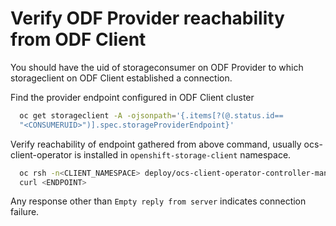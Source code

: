# Verify ODF Provider reachability from ODF Client

You should have the uid of storageconsumer on ODF Provider to which
storageclient on ODF Client established a connection.

Find the provider endpoint configured in ODF Client cluster
```bash
  oc get storageclient -A -ojsonpath='{.items[?(@.status.id==
  "<CONSUMERUID>")].spec.storageProviderEndpoint}'
```

Verify reachability of endpoint gathered from above command, usually
ocs-client-operator is installed in `openshift-storage-client` namespace.
```bash
  oc rsh -n<CLIENT_NAMESPACE> deploy/ocs-client-operator-controller-manager \
  curl <ENDPOINT>
```

Any response other than `Empty reply from server` indicates connection failure.
